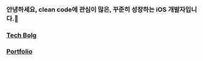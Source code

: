 ### 안녕하세요, clean code에 관심이 많은, 꾸준히 성장하는 iOS 개발자입니다.👋


### <a href="https://velog.io/@looloolalaa" target="_blank">Tech Bolg</a>

### <a href="https://thread-wheel-810.notion.site/98c7ee0069e2484a92b151653bd4d995?pvs=4" target="_blank">Portfolio</a>



<!--
[![Velog Badge](http://img.shields.io/badge/-TechBolg-20c997?style=flat&link=본인주소)](본인주소)
**looloolalaa/looloolalaa** is a ✨ _special_ ✨ repository because its `README.md` (this file) appears on your GitHub profile.

Here are some ideas to get you started:

- 🔭 I’m currently working on ...
- 🌱 I’m currently learning ...
- 👯 I’m looking to collaborate on ...
- 🤔 I’m looking for help with ...
- 💬 Ask me about ...
- 📫 How to reach me: ...
- 😄 Pronouns: ...
- ⚡ Fun fact: ...
-->
